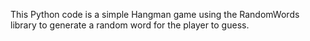 This Python code is a simple Hangman game using the RandomWords library to generate a random word for the player to guess.
